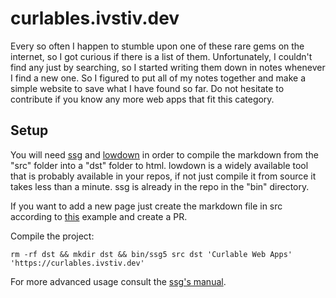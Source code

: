 # curlables.ivstiv.dev

Every so often I happen to stumble upon one of these rare gems on the internet, so I got curious if there is a list of them. Unfortunately, I couldn't find any just by searching, so I started writing them down in notes whenever I find a new one. So I figured to put all of my notes together and make a simple website to save what I have found so far. Do not hesitate to contribute if you know any more web apps that fit this category.

## Setup
You will need [ssg](https://www.romanzolotarev.com/ssg.html) and [lowdown](https://kristaps.bsd.lv/lowdown) in order
to compile the markdown from the "src" folder into a "dst" folder to html. lowdown is a widely available tool that is probably available in your repos, if not just compile it from source it takes less than a minute. ssg is already in the repo in the "bin" directory.

If you want to add a new page just create the markdown file in src according to [this](https://github.com/Ivstiv/curlables/blob/master/src/example-article.md) example and create a PR. 

Compile the project:

```
rm -rf dst && mkdir dst && bin/ssg5 src dst 'Curlable Web Apps' 'https://curlables.ivstiv.dev'
```

For more advanced usage consult the [ssg's manual](https://www.romanzolotarev.com/ssg.html).